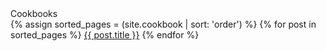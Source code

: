 <div class="Sidebar">
  <div class="h3 Sidebar_title">Cookbooks</div>
  <nav class="Sidebar_nav">
    {% assign sorted_pages = (site.cookbook | sort: 'order') %}
    {% for post in sorted_pages %}
      <a href="{{ post.url | prepend: site.baseurl }}">{{ post.title }}</a>
    {% endfor %}
  </nav>
</div>
